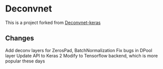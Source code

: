 # Deconvnet
This is a project forked from [Deconvnet-keras](https://github.com/jalused/Deconvnet-keras)

Changes
----
 Add deconv layers for ZerosPad, BatchNormalization
 Fix bugs in DPool layer
 Update API to Keras 2
 Modify to Tensorflow backend, which is more popular these days
 
 
 
